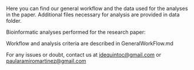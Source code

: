 Here you can find our general workflow and the data used for the analyses in the paper. Additional files necessary for analysis are provided in data folder.

Bioinformatic analyses performed for the research paper:

Workflow and analysis criteria are described in GeneralWorkFlow.md

For any issues or doubt, contact us at idequintoc@gmail.com or paularamiromartinez@gmail.com


